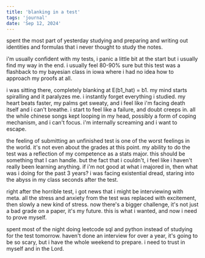 ```yaml
---
title: 'blanking in a test'
tags: 'journal'
date: 'Sep 12, 2024'
---
```


spent the most part of yesterday studying and preparing and writing out identities and formulas that i never thought to study the notes.

i'm usually confident with my tests, i panic a little bit at the start but i usually find my way in the end. i usually feel 80-90% sure but this test was a flashback to my bayesian class in iowa where i had no idea how to approach my proofs at all.

i was sitting there, completely blanking at E(b1_hat) = b1. my mind starts spiralling and it paralyzes me. i instantly forget everything i studied. my heart beats faster, my palms get sweaty, and i feel like i'm facing death itself and i can't breathe. i start to feel like a failure, and doubt creeps in. all the while chinese songs kept looping in my head, possibly a form of coping mechanism, and i can't focus. i'm internally screaming and i want to escape.

the feeling of submitting an unfinished test is one of the worst feelings in the world. it's not even about the grades at this point. my ability to do the test was a reflection of my competence as a stats major. this should be something that I can handle. but the fact that i couldn't, i feel like i haven't really been learning anything. if i'm not good at what i majored in, then what was i doing for the past 3 years? i was facing existential dread, staring into the abyss in my class seconds after the test.

right after the horrible test, i got news that i might be interviewing with meta. all the stress and anxiety from the test was replaced with excitement, then slowly a new kind of stress. now there's a bigger challenge, it's not just a bad grade on a paper, it's my future. this is what i wanted, and now i need to prove myself.

spent most of the night doing leetcode sql and python instead of studying for the test tomorrow. haven't done an interview for over a year, it's going to be so scary, but i have the whole weekend to prepare. i need to trust in myself and in the Lord.
